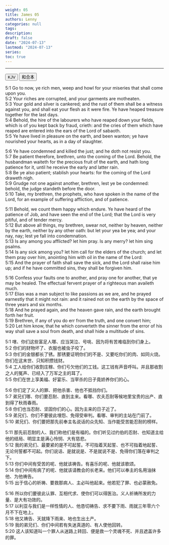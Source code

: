 ```yaml
---
weight: 05
title: James 05
authors: Lenny
categories: null
tags: 
description: 
draft: false
date: "2024-07-13"
lastmod: "2024-07-13"
series:
toc: true
---
```



<!--more-->
---

<!-- Tab links -->
<div class="tab">
  <button class="tablinks active" onclick="tablabel(event, 'english')">KJV</button>
  <button class="tablinks" onclick="tablabel(event, 'chinese')">和合本</button>
  
</div>

<!-- Tab content -->
<div id="english" class="tabcontent" style="display:block">

5:1 Go to now, ye rich men, weep and howl for your miseries that shall come upon you.   
5:2 Your riches are corrupted, and your garments are motheaten.   
5:3 Your gold and silver is cankered; and the rust of them shall be a witness against you, and shall eat your flesh as it were fire. Ye have heaped treasure together for the last days.   
5:4 Behold, the hire of the labourers who have reaped down your fields, which is of you kept back by fraud, crieth: and the cries of them which have reaped are entered into the ears of the Lord of sabaoth.   
5:5 Ye have lived in pleasure on the earth, and been wanton; ye have nourished your hearts, as in a day of slaughter.   
 
5:6 Ye have condemned and killed the just; and he doth not resist you.   
5:7 Be patient therefore, brethren, unto the coming of the Lord. Behold, the husbandman waiteth for the precious fruit of the earth, and hath long patience for it, until he receive the early and latter rain.   
5:8 Be ye also patient; stablish your hearts: for the coming of the Lord draweth nigh.   
5:9 Grudge not one against another, brethren, lest ye be condemned: behold, the judge standeth before the door.   
5:10 Take, my brethren, the prophets, who have spoken in the name of the Lord, for an example of suffering affliction, and of patience.   
  
5:11 Behold, we count them happy which endure. Ye have heard of the patience of Job, and have seen the end of the Lord; that the Lord is very pitiful, and of tender mercy.   
5:12 But above all things, my brethren, swear not, neither by heaven, neither by the earth, neither by any other oath: but let your yea be yea; and your nay, nay; lest ye fall into condemnation.   
5:13 Is any among you afflicted? let him pray. Is any merry? let him sing psalms.   
5:14 Is any sick among you? let him call for the elders of the church; and let them pray over him, anointing him with oil in the name of the Lord:   
5:15 And the prayer of faith shall save the sick, and the Lord shall raise him up; and if he have committed sins, they shall be forgiven him.   
 
5:16 Confess your faults one to another, and pray one for another, that ye may be healed. The effectual fervent prayer of a righteous man availeth much.   
5:17 Elias was a man subject to like passions as we are, and he prayed earnestly that it might not rain: and it rained not on the earth by the space of three years and six months.   
5:18 And he prayed again, and the heaven gave rain, and the earth brought forth her fruit.   
5:19 Brethren, if any of you do err from the truth, and one convert him;   
5:20 Let him know, that he which converteth the sinner from the error of his way shall save a soul from death, and shall hide a multitude of sins.    
</div>

<div id="chinese" class="tabcontent">

5:1 嗐、你们这些富足人哪、应当哭泣、号咷、因为将有苦难临到你们身上。  
5:2 你们的财物坏了、衣服也被虫子咬了。  
5:3 你们的金银都长了锈。那锈要证明你们的不是、又要吃你们的肉、如同火烧。你们在这末世、只知积攒钱财。  
5:4 工人给你们收割庄稼、你们亏欠他们的工钱。这工钱有声音呼叫。并且那收割之人的冤声、已经入了万军之主的耳了。  
5:5 你们在世上享美福、好宴乐、当宰杀的日子竟娇养你们的心。  

5:6 你们定了义人的罪、把他杀害、他也不抵挡你们。  
5:7 弟兄们哪、你们要忍耐、直到主来。看哪、农夫忍耐等候地里宝贵的出产、直到得了秋雨春雨。  
5:8 你们也当忍耐、坚固你们的心。因为主来的日子近了。  
5:9 弟兄们、你们不要彼此埋怨、免得受审判。看哪、审判的主站在门前了。  
5:10 弟兄们、你们要把那先前奉主名说话的众先知、当作能受苦能忍耐的榜样。  

5:11 那先前忍耐的人、我们称他们是有福的。你们听见过约伯的忍耐、也知道主给他的结局、明显主是满心怜悯、大有慈悲。  
5:12 我的弟兄们、最要紧的是不可起誓。不可指着天起誓、也不可指着地起誓、无论何誓都不可起。你们说话、是就说是、不是就说不是、免得你们落在审判之下。  
5:13 你们中间有受苦的呢、他就该祷告。有喜乐的呢、他就该歌颂。  
5:14 你们中间有病了的呢、他就该请教会的长老来。他们可以奉主的名用油抹他、为他祷告。  
5:15 出于信心的祈祷、要救那病人、主必叫他起来。他若犯了罪、也必蒙赦免。  

5:16 所以你们要彼此认罪、互相代求、使你们可以得医治。义人祈祷所发的力量、是大有功效的。  
5:17 以利亚与我们是一样性情的人、他恳切祷告、求不要下雨、雨就三年零六个月不下在地上。  
5:18 他又祷告、天就降下雨来、地也生出土产。  
5:19 我的弟兄们、你们中间若有失迷真道的、有人使他回转。  
5:20 这人该知道叫一个罪人从迷路上转回、便是救一个灵魂不死、并且遮盖许多的罪。
</div>
